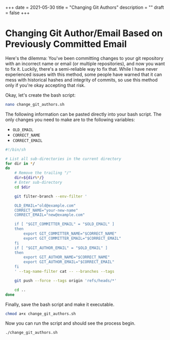+++
date = 2021-05-30
title = "Changing Git Authors"
description = ""
draft = false
+++

# Changing Git Author/Email Based on Previously Committed Email

Here's the dilemma: You've been committing changes to your git repository with
an incorrect name or email (or multiple repositories), and now you want to fix
it. Luckily, there's a semi-reliable way to fix that. While I have never
experienced issues with this method, some people have warned that it can mess
with historical hashes and integrity of commits, so use this method only if
you're okay accepting that risk.

Okay, let's create the bash script:

```sh
nano change_git_authors.sh
```

The following information can be pasted directly into your bash script. The only
changes you need to make are to the following variables:

- `OLD_EMAIL`
- `CORRECT_NAME`
- `CORRECT_EMAIL`

```sh
#!/bin/sh

# List all sub-directories in the current directory
for dir in */
do
    # Remove the trailing "/"
    dir=${dir%*/}
    # Enter sub-directory
    cd $dir

    git filter-branch --env-filter '

    OLD_EMAIL="old@example.com"
    CORRECT_NAME="your-new-name"
    CORRECT_EMAIL="new@example.com"

    if [ "$GIT_COMMITTER_EMAIL" = "$OLD_EMAIL" ]
    then
        export GIT_COMMITTER_NAME="$CORRECT_NAME"
        export GIT_COMMITTER_EMAIL="$CORRECT_EMAIL"
    fi
    if [ "$GIT_AUTHOR_EMAIL" = "$OLD_EMAIL" ]
    then
        export GIT_AUTHOR_NAME="$CORRECT_NAME"
        export GIT_AUTHOR_EMAIL="$CORRECT_EMAIL"
    fi
    ' --tag-name-filter cat -- --branches --tags

    git push --force --tags origin 'refs/heads/*'

    cd ..
done
```

Finally, save the bash script and make it executable.

```sh
chmod a+x change_git_authors.sh
```

Now you can run the script and should see the process begin.

```sh
./change_git_authors.sh
```

